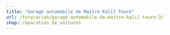 ```yaml
---
title: "Garage automobile de Maître Kalil Touré"
url: /forecariah/garage-automobile-de-maitre-kalil-toure-3/
shop: réparation de voitures
---
```

